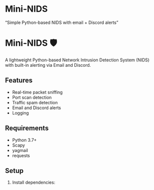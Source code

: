 # Mini-NIDS
“Simple Python-based NIDS with email + Discord alerts”
# Mini-NIDS 🛡️
A lightweight Python-based Network Intrusion Detection System (NIDS) with built-in alerting via Email and Discord.

## Features
- Real-time packet sniffing
- Port scan detection
- Traffic spam detection
- Email and Discord alerts
- Logging

## Requirements
- Python 3.7+
- Scapy
- yagmail
- requests

## Setup
1. Install dependencies:
